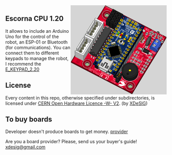 <img src="Escorna_CPU_1_20.png" width="300" align="right">

## Escorna CPU 1.20

It allows to include an Arduino Uno for the control of the robot, an ESP-01 or Bluetooth (for communications).
You can connect them to different keypads to manage the robot, I recommend the [E_KEYPAD_2.20]

## License

Every content in this repo, otherwise specified under subdirectories, is
licensed under [CERN Open Hardware Licence -W- V2][OHL-W-V2].
(by [XDeSIG][XDE01])


## To buy boards

Developer doesn't produce boards to get money. [provider]

Are you a board provider? Please, send us your buyer's guide! xdesig@gmail.com





[XDE01]: https://twitter.com/xdesig
[provider]: https://www.pcbway.com/project/shareproject/W50475ASN23_Escorna_CPU_1_20.html
[LICENSEcc]: https://creativecommons.org/licenses/by-sa/3.0/es
[OHL-W-V2]: https://ohwr.org/project/cernohl/wikis/Documents/CERN-OHL-version-2
[E_KEYPAD_2.20]: https://github.com/xdesig/escornabot-electronics/tree/master/Electronics/E_KEYPAD/E_KEYPAD_2.20
